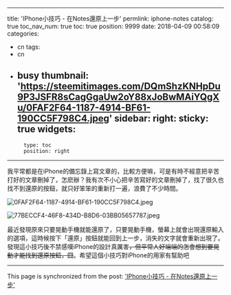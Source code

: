 
---
title: 'IPhone小技巧 - 在Notes還原上一步'
permlink: iphone-notes
catalog: true
toc_nav_num: true
toc: true
position: 9999
date: 2018-04-09 00:58:09
categories:
- cn
tags:
- cn
- busy
thumbnail: 'https://steemitimages.com/DQmShzKNHpDu9P3JSFR8sCagGgaUw2oY88xJoBwMAiYQgXu/0FAF2F64-1187-4914-BF61-190CC5F798C4.jpeg'
sidebar:
    right:
        sticky: true
widgets:
    -
        type: toc
        position: right
---




我平常都是在iPhone的備忘錄上寫文章的，比較方便嘛，可是有時不經意把辛苦打好的文章刪掉了，怎麽辦？我有次不小心把辛苦寫好的文章刪掉了，找了很久也找不到還原的按鈕，就只好笨笨的重新打一遍，浪費了不少時間。

![0FAF2F64-1187-4914-BF61-190CC5F798C4.jpeg](https://steemitimages.com/DQmShzKNHpDu9P3JSFR8sCagGgaUw2oY88xJoBwMAiYQgXu/0FAF2F64-1187-4914-BF61-190CC5F798C4.jpeg)

![77BECCF4-46F8-434D-B8D6-03BB05657787.jpeg](https://steemitimages.com/DQmbrNCm5vDtxi1hw5So6ndg27DgNJD7Pb8xzhApMv3XdNs/77BECCF4-46F8-434D-B8D6-03BB05657787.jpeg)

最近發現原來只要晃動手機就能還原了，只要晃動手機，螢幕上就會出現還原輸入的選項，這時候按下「還原」按鈕就能回到上一步，消失的文字就會重新出現了。發現這小技巧後不禁感嘆iPhone的設計真厲害~~，但平常人好端端的怎會想到要晃動才能找到還原按鈕，囧~~。希望這個小技巧對iPhone的用家有幫助吧

- - -

This page is synchronized from the post: ['IPhone小技巧 - 在Notes還原上一步'](https://steemit.com/@htliao/iphone-notes)
